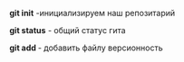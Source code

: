 **git init** -инициализируем наш репозитарий

**git status** - общий статус гита

**git add <file name>** - добавить файлу версионность